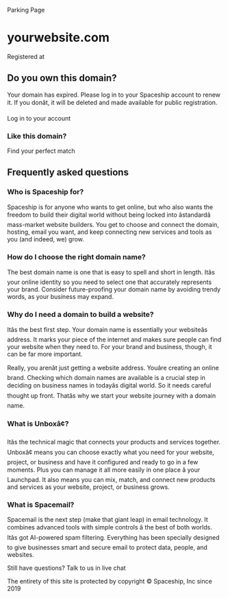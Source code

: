 Parking Page

yourwebsite.com
===============

Registered at

Do you own this domain?
-----------------------

Your domain has expired. Please log in to your Spaceship account to renew it. If you donât, it will be deleted and made available for public registration.

Log in to your account

### Like this domain?

Find your perfect match

Frequently asked questions
--------------------------

### Who is Spaceship for?

Spaceship is for anyone who wants to get online, but who also wants the freedom to build their digital world without being locked into âstandardâ mass-market website builders. You get to choose and connect the domain, hosting, email you want, and keep connecting new services and tools as you (and indeed, we) grow.

### How do I choose the right domain name?

The best domain name is one that is easy to spell and short in length. Itâs your online identity so you need to select one that accurately represents your brand. Consider future-proofing your domain name by avoiding trendy words, as your business may expand.

### Why do I need a domain to build a website?

Itâs the best first step. Your domain name is essentially your websiteâs address. It marks your piece of the internet and makes sure people can find your website when they need to. For your brand and business, though, it can be far more important.

Really, you arenât just getting a website address. Youâre creating an online brand. Checking which domain names are available is a crucial step in deciding on business names in todayâs digital world. So it needs careful thought up front. Thatâs why we start your website journey with a domain name.

### What is Unboxâ¢?

Itâs the technical magic that connects your products and services together. Unboxâ¢ means you can choose exactly what you need for your website, project, or business and have it configured and ready to go in a few moments. Plus you can manage it all more easily in one place â your Launchpad. It also means you can mix, match, and connect new products and services as your website, project, or business grows.

### What is Spacemail?

Spacemail is the next step (make that giant leap) in email technology. It combines advanced tools with simple controls â the best of both worlds. Itâs got AI-powered spam filtering. Everything has been specially designed to give businesses smart and secure email to protect data, people, and websites.

Still have questions? Talk to us in live chat

The entirety of this site is protected by copyright © Spaceship, Inc since 2019